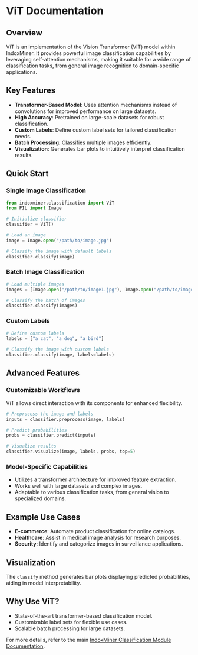 # ViT Documentation

## Overview
ViT is an implementation of the Vision Transformer (ViT) model within IndoxMiner. It provides powerful image classification capabilities by leveraging self-attention mechanisms, making it suitable for a wide range of classification tasks, from general image recognition to domain-specific applications.

## Key Features
- **Transformer-Based Model**: Uses attention mechanisms instead of convolutions for improved performance on large datasets.
- **High Accuracy**: Pretrained on large-scale datasets for robust classification.
- **Custom Labels**: Define custom label sets for tailored classification needs.
- **Batch Processing**: Classifies multiple images efficiently.
- **Visualization**: Generates bar plots to intuitively interpret classification results.

## Quick Start

### Single Image Classification
```python
from indoxminer.classification import ViT
from PIL import Image

# Initialize classifier
classifier = ViT()

# Load an image
image = Image.open("/path/to/image.jpg")

# Classify the image with default labels
classifier.classify(image)
```

### Batch Image Classification
```python
# Load multiple images
images = [Image.open("/path/to/image1.jpg"), Image.open("/path/to/image2.jpg")]

# Classify the batch of images
classifier.classify(images)
```

### Custom Labels
```python
# Define custom labels
labels = ["a cat", "a dog", "a bird"]

# Classify the image with custom labels
classifier.classify(image, labels=labels)
```

## Advanced Features

### Customizable Workflows
ViT allows direct interaction with its components for enhanced flexibility.
```python
# Preprocess the image and labels
inputs = classifier.preprocess(image, labels)

# Predict probabilities
probs = classifier.predict(inputs)

# Visualize results
classifier.visualize(image, labels, probs, top=5)
```

### Model-Specific Capabilities
- Utilizes a transformer architecture for improved feature extraction.
- Works well with large datasets and complex images.
- Adaptable to various classification tasks, from general vision to specialized domains.

## Example Use Cases
- **E-commerce**: Automate product classification for online catalogs.
- **Healthcare**: Assist in medical image analysis for research purposes.
- **Security**: Identify and categorize images in surveillance applications.

## Visualization
The `classify` method generates bar plots displaying predicted probabilities, aiding in model interpretability.

## Why Use ViT?
- State-of-the-art transformer-based classification model.
- Customizable label sets for flexible use cases.
- Scalable batch processing for large datasets.

For more details, refer to the main [IndoxMiner Classification Module Documentation](../Classification_Module.md).

